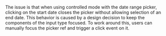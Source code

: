 The issue is that when using controlled mode with the date range picker, clicking on the start date closes the picker without allowing selection of an end date. This behavior is caused by a design decision to keep the components of the input type focused. To work around this, users can manually focus the picker ref and trigger a click event on it.
